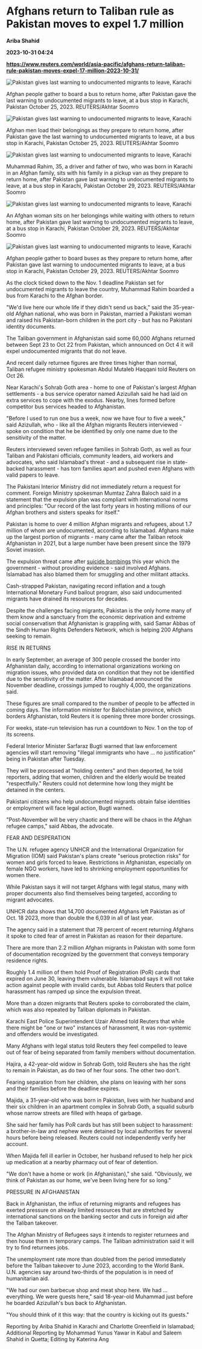 # Afghans return to Taliban rule as Pakistan moves to expel 1.7 million
**Ariba Shahid**

**2023-10-31 04:24**

**https://www.reuters.com/world/asia-pacific/afghans-return-taliban-rule-pakistan-moves-expel-17-million-2023-10-31/**

![Pakistan gives last warning to undocumented migrants to leave, Karachi](https://www.reuters.com/resizer/XV24dPauTQLiO1lb9uBSzEYH33M=/1920x0/filters:quality(80)/cloudfront-us-east-2.images.arcpublishing.com/reuters/THHBEZJDJJJYFLX3QUFDTX73SA.jpg)

Afghan people gather to board a bus to return home, after Pakistan gave the last warning to undocumented migrants to leave, at a bus stop in Karachi, Pakistan October 25, 2023. REUTERS/Akhtar Soomro

![Pakistan gives last warning to undocumented migrants to leave, Karachi](https://www.reuters.com/resizer/XfCqt_qhoAndyCD-v4UZnEaorSY=/1920x0/filters:quality(80)/cloudfront-us-east-2.images.arcpublishing.com/reuters/2UY5RKNVGVJ6LAHONECX3O355U.jpg)

Afghan men load their belongings as they prepare to return home, after Pakistan gave the last warning to undocumented migrants to leave, at a bus stop in Karachi, Pakistan October 25, 2023. REUTERS/Akhtar Soomro

![Pakistan gives last warning to undocumented migrants to leave, Karachi](https://www.reuters.com/resizer/DZiSWIjKc-5N6t8kYJMud3jnaXs=/1920x0/filters:quality(80)/cloudfront-us-east-2.images.arcpublishing.com/reuters/3FP3A3KWURLTFPQXQ52L4JNBLQ.jpg)

Muhammad Rahim, 35, a driver and father of two, who was born in Karachi in an Afghan family, sits with his family in a pickup van as they prepare to return home, after Pakistan gave last warning to undocumented migrants to leave, at a bus stop in Karachi, Pakistan October 29, 2023. REUTERS/Akhtar Soomro

![Pakistan gives last warning to undocumented migrants to leave, Karachi](https://www.reuters.com/resizer/c2FFej0UH6Tgvt6EHqCpd1RMcsI=/1920x0/filters:quality(80)/cloudfront-us-east-2.images.arcpublishing.com/reuters/JCSCJYZIEFKZBO36CUE4Q3U54E.jpg)

An Afghan woman sits on her belongings while waiting with others to return home, after Pakistan gave last warning to undocumented migrants to leave, at a bus stop in Karachi, Pakistan October 29, 2023. REUTERS/Akhtar Soomro

![Pakistan gives last warning to undocumented migrants to leave, Karachi](https://www.reuters.com/resizer/jTCPwcIILpTFoErd5eOdEKpjn3A=/1920x0/filters:quality(80)/cloudfront-us-east-2.images.arcpublishing.com/reuters/JRRGQ4EDVJIOVA2APQLIDECJ2U.jpg)

Afghan people gather to board buses as they prepare to return home, after Pakistan gave last warning to undocumented migrants to leave, at a bus stop in Karachi, Pakistan October 29, 2023. REUTERS/Akhtar Soomro

As the clock ticked down to the Nov. 1 deadline Pakistan set for undocumented migrants to leave the country, Muhammad Rahim boarded a bus from Karachi to the Afghan border.

"We'd live here our whole life if they didn't send us back," said the 35-year-old Afghan national, who was born in Pakistan, married a Pakistani woman and raised his Pakistan-born children in the port city - but has no Pakistani identity documents.

The Taliban government in Afghanistan said some 60,000 Afghans returned between Sept 23 to Oct 22 from Pakistan, which announced on Oct 4 it will expel undocumented migrants that do not leave.

And recent daily returnee figures are three times higher than normal, Taliban refugee ministry spokesman Abdul Mutaleb Haqqani told Reuters on Oct 26.

Near Karachi's Sohrab Goth area - home to one of Pakistan's largest Afghan settlements - a bus service operator named Azizullah said he had laid on extra services to cope with the exodus. Nearby, lines formed before competitor bus services headed to Afghanistan.

"Before I used to run one bus a week, now we have four to five a week," said Azizullah, who - like all the Afghan migrants Reuters interviewed - spoke on condition that he be identified by only one name due to the sensitivity of the matter.

Reuters interviewed seven refugee families in Sohrab Goth, as well as four Taliban and Pakistani officials, community leaders, aid workers and advocates, who said Islamabad's threat - and a subsequent rise in state-backed harassment - has torn families apart and pushed even Afghans with valid papers to leave.

The Pakistani Interior Ministry did not immediately return a request for comment. Foreign Ministry spokesman Mumtaz Zahra Baloch said in a statement that the expulsion plan was compliant with international norms and principles: "Our record of the last forty years in hosting millions of our Afghan brothers and sisters speaks for itself."

Pakistan is home to over 4 million Afghan migrants and refugees, about 1.7 million of whom are undocumented, according to Islamabad. Afghans make up the largest portion of migrants - many came after the Taliban retook Afghanistan in 2021, but a large number have been present since the 1979 Soviet invasion.

The expulsion threat came after [suicide bombings](https://www.reuters.com/world/asia-pacific/blast-southwest-pakistan-kills-13-more-than-50-injured-police-2023-09-29/) this year which the government - without providing evidence - said involved Afghans. Islamabad has also blamed them for smuggling and other militant attacks.

Cash-strapped Pakistan, navigating record inflation and a tough International Monetary Fund bailout program, also said undocumented migrants have drained its resources for decades.

Despite the challenges facing migrants, Pakistan is the only home many of them know and a sanctuary from the economic deprivation and extreme social conservatism that Afghanistan is grappling with, said Samar Abbas of the Sindh Human Rights Defenders Network, which is helping 200 Afghans seeking to remain.

RISE IN RETURNS

In early September, an average of 300 people crossed the border into Afghanistan daily, according to international organizations working on migration issues, who provided data on condition that they not be identified due to the sensitivity of the matter. After Islamabad announced the November deadline, crossings jumped to roughly 4,000, the organizations said.

These figures are small compared to the number of people to be affected in coming days. The information minister for Balochistan province, which borders Afghanistan, told Reuters it is opening three more border crossings.

For weeks, state-run television has run a countdown to Nov. 1 on the top of its screens.

Federal Interior Minister Sarfaraz Bugti warned that law enforcement agencies will start removing "illegal immigrants who have ... no justification" being in Pakistan after Tuesday.

They will be processed at "holding centers" and then deported, he told reporters, adding that women, children and the elderly would be treated "respectfully." Reuters could not determine how long they might be detained in the centers.

Pakistani citizens who help undocumented migrants obtain false identities or employment will face legal action, Bugti warned.

"Post-November will be very chaotic and there will be chaos in the Afghan refugee camps," said Abbas, the advocate.

FEAR AND DESPERATION

The U.N. refugee agency UNHCR and the International Organization for Migration (IOM) said Pakistan's plans create "serious protection risks" for women and girls forced to leave. Restrictions in Afghanistan, especially on female NGO workers, have led to shrinking employment opportunities for women there.

While Pakistan says it will not target Afghans with legal status, many with proper documents also find themselves being targeted, according to migrant advocates.

UNHCR data shows that 14,700 documented Afghans left Pakistan as of Oct. 18 2023, more than double the 6,039 in all of last year.

The agency said in a statement that 78 percent of recent returning Afghans it spoke to cited fear of arrest in Pakistan as reason for their departure.

There are more than 2.2 million Afghan migrants in Pakistan with some form of documentation recognized by the government that conveys temporary residence rights.

Roughly 1.4 million of them hold Proof of Registration (PoR) cards that expired on June 30, leaving them vulnerable. Islamabad says it will not take action against people with invalid cards, but Abbas told Reuters that police harassment has ramped up since the expulsion threat.

More than a dozen migrants that Reuters spoke to corroborated the claim, which was also repeated by Taliban diplomats in Pakistan.

Karachi East Police Superintendent Uzair Ahmed told Reuters that while there might be "one or two" instances of harassment, it was non-systemic and offenders would be investigated.

Many Afghans with legal status told Reuters they feel compelled to leave out of fear of being separated from family members without documentation.

Hajira, a 42-year-old widow in Sohrab Goth, told Reuters she has the right to remain in Pakistan, as do two of her four sons. The other two don't.

Fearing separation from her children, she plans on leaving with her sons and their families before the deadline expires.

Majida, a 31-year-old who was born in Pakistan, lives with her husband and their six children in an apartment complex in Sohrab Goth, a squalid suburb whose narrow streets are filled with heaps of garbage.

She said her family has PoR cards but has still been subject to harassment: a brother-in-law and nephew were detained by local authorities for several hours before being released. Reuters could not independently verify her account.

When Majida fell ill earlier in October, her husband refused to help her pick up medication at a nearby pharmacy out of fear of detention.

"We don't have a home or work (in Afghanistan)," she said. "Obviously, we think of Pakistan as our home, we've been living here for so long."

PRESSURE IN AFGHANISTAN

Back in Afghanistan, the influx of returning migrants and refugees has exerted pressure on already limited resources that are stretched by international sanctions on the banking sector and cuts in foreign aid after the Taliban takeover.

The Afghan Ministry of Refugees says it intends to register returnees and then house them in temporary camps. The Taliban administration said it will try to find returnees jobs.

The unemployment rate more than doubled from the period immediately before the Taliban takeover to June 2023, according to the World Bank. U.N. agencies say around two-thirds of the population is in need of humanitarian aid.

"We had our own barbecue shop and meat shop here. We had ... everything. We were guests here," said 18-year-old Muhammad just before he boarded Azizullah's bus back to Afghanistan.

"You should think of it this way: that the country is kicking out its guests."

Reporting by Ariba Shahid in Karachi and Charlotte Greenfield in Islamabad; Additional Reporting by Mohammad Yunus Yawar in Kabul and Saleem Shahid in Quetta; Editing by Katerina Ang
